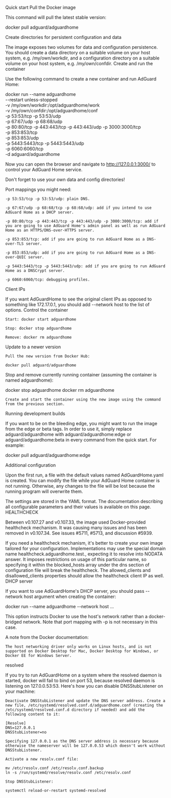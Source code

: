 Quick start
Pull the Docker image

This command will pull the latest stable version:

docker pull adguard/adguardhome

Create directories for persistent configuration and data

The image exposes two volumes for data and configuration persistence. You should create a data directory on a suitable volume on your host system, e.g. /my/own/workdir, and a configuration directory on a suitable volume on your host system, e.g. /my/own/confdir.
Create and run the container

Use the following command to create a new container and run AdGuard Home:

docker run --name adguardhome\
    --restart unless-stopped\
    -v /my/own/workdir:/opt/adguardhome/work\
    -v /my/own/confdir:/opt/adguardhome/conf\
    -p 53:53/tcp -p 53:53/udp\
    -p 67:67/udp -p 68:68/udp\
    -p 80:80/tcp -p 443:443/tcp -p 443:443/udp -p 3000:3000/tcp\
    -p 853:853/tcp\
    -p 853:853/udp\
    -p 5443:5443/tcp -p 5443:5443/udp\
    -p 6060:6060/tcp\
    -d adguard/adguardhome

Now you can open the browser and navigate to http://127.0.0.1:3000/ to control your AdGuard Home service.

Don't forget to use your own data and config directories!

Port mappings you might need:

    -p 53:53/tcp -p 53:53/udp: plain DNS.

    -p 67:67/udp -p 68:68/tcp -p 68:68/udp: add if you intend to use AdGuard Home as a DHCP server.

    -p 80:80/tcp -p 443:443/tcp -p 443:443/udp -p 3000:3000/tcp: add if you are going to use AdGuard Home's admin panel as well as run AdGuard Home as an HTTPS/DNS-over-HTTPS server.

    -p 853:853/tcp: add if you are going to run AdGuard Home as a DNS-over-TLS server.

    -p 853:853/udp: add if you are going to run AdGuard Home as a DNS-over-QUIC server.

    -p 5443:5443/tcp -p 5443:5443/udp: add if you are going to run AdGuard Home as a DNSCrypt server.

    -p 6060:6060/tcp: debugging profiles.

Client IPs

If you want AdGuardHome to see the original client IPs as opposed to something like 172.17.0.1, you should add --network host to the list of options.
Control the container

    Start: docker start adguardhome

    Stop: docker stop adguardhome

    Remove: docker rm adguardhome

Update to a newer version

    Pull the new version from Docker Hub:

    docker pull adguard/adguardhome

Stop and remove currently running container (assuming the container is named adguardhome):

docker stop adguardhome
docker rm adguardhome

    Create and start the container using the new image using the command from the previous section.

Running development builds

If you want to be on the bleeding edge, you might want to run the image from the edge or beta tags. In order to use it, simply replace adguard/adguardhome with adguard/adguardhome:edge or adguard/adguardhome:beta in every command from the quick start. For example:

docker pull adguard/adguardhome:edge

Additional configuration

Upon the first run, a file with the default values named AdGuardHome.yaml is created. You can modify the file while your AdGuard Home container is not running. Otherwise, any changes to the file will be lost because the running program will overwrite them.

The settings are stored in the YAML format. The documentation describing all configurable parameters and their values is available on this page.
HEALTHCHECK

Between v0.107.27 and v0.107.33, the image used Docker-provided healthcheck mechanism. It was causing many issues and has been removed in v0.107.34. See issues #5711, #5713, and discussion #5939.

If you need a healthcheck mechanism, it's better to create your own image tailored for your configuration. Implementations may use the special domain name healthcheck.adguardhome.test., expecting it to resolve into NODATA answer. It imposes restrictions on usage of this particular name, so specifying it within the blocked_hosts array under the dns section of configuration file will break the healthcheck. The allowed_clients and disallowed_clients properties should allow the healthcheck client IP as well.
DHCP server

If you want to use AdGuardHome's DHCP server, you should pass --network host argument when creating the container:

docker run --name adguardhome --network host ...

This option instructs Docker to use the host's network rather than a docker-bridged network. Note that port mapping with -p is not necessary in this case.

A note from the Docker documentation:

    The host networking driver only works on Linux hosts, and is not supported on Docker Desktop for Mac, Docker Desktop for Windows, or Docker EE for Windows Server.

resolved

If you try to run AdGuardHome on a system where the resolved daemon is started, docker will fail to bind on port 53, because resolved daemon is listening on 127.0.0.53:53. Here's how you can disable DNSStubListener on your machine:

    Deactivate DNSStubListener and update the DNS server address. Create a new file, /etc/systemd/resolved.conf.d/adguardhome.conf (creating the /etc/systemd/resolved.conf.d directory if needed) and add the following content to it:

    [Resolve]
    DNS=127.0.0.1
    DNSStubListener=no

    Specifying 127.0.0.1 as the DNS server address is necessary because otherwise the nameserver will be 127.0.0.53 which doesn't work without DNSStubListener.

    Activate a new resolv.conf file:

    mv /etc/resolv.conf /etc/resolv.conf.backup
    ln -s /run/systemd/resolve/resolv.conf /etc/resolv.conf

    Stop DNSStubListener:

    systemctl reload-or-restart systemd-resolved
